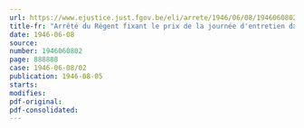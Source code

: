 ```yaml
---
url: https://www.ejustice.just.fgov.be/eli/arrete/1946/06/08/1946060802/justel
title-fr: "Arrêté du Régent fixant le prix de la journée d'entretien dans les asiles d'aliénés à partir du 1er janvier 1946"
date: 1946-06-08
source:
number: 1946060802
page: 888888
case: 1946-06-08/02
publication: 1946-08-05
starts:
modifies:
pdf-original:
pdf-consolidated:
---
```


